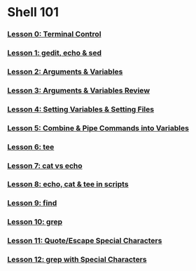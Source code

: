 # Shell 101

### [Lesson 0: Terminal Control](https://github.com/inkVerb/vip/blob/master/101-shell/Lesson-00.md)

### [Lesson 1: gedit, echo & sed](https://github.com/inkVerb/vip/blob/master/101-shell/Lesson-01.md)

### [Lesson 2: Arguments & Variables](https://github.com/inkVerb/vip/blob/master/101-shell/Lesson-02.md)

### [Lesson 3: Arguments & Variables Review](https://github.com/inkVerb/vip/blob/master/101-shell/Lesson-03.md)

### [Lesson 4: Setting Variables & Setting Files](https://github.com/inkVerb/vip/blob/master/101-shell/Lesson-04.md)

### [Lesson 5: Combine & Pipe Commands into Variables](https://github.com/inkVerb/vip/blob/master/101-shell/Lesson-05.md)

### [Lesson 6: tee](https://github.com/inkVerb/vip/blob/master/101-shell/Lesson-06.md)

### [Lesson 7: cat vs echo](https://github.com/inkVerb/vip/blob/master/101-shell/Lesson-07.md)

### [Lesson 8: echo, cat & tee in scripts](https://github.com/inkVerb/vip/blob/master/101-shell/Lesson-08.md)

### [Lesson 9: find](https://github.com/inkVerb/vip/blob/master/101-shell/Lesson-09.md)

### [Lesson 10: grep](https://github.com/inkVerb/vip/blob/master/101-shell/Lesson-10.md)

### [Lesson 11: Quote/Escape Special Characters](https://github.com/inkVerb/vip/blob/master/101-shell/Lesson-11.md)

### [Lesson 12: grep with Special Characters](https://github.com/inkVerb/vip/blob/master/101-shell/Lesson-12.md)
